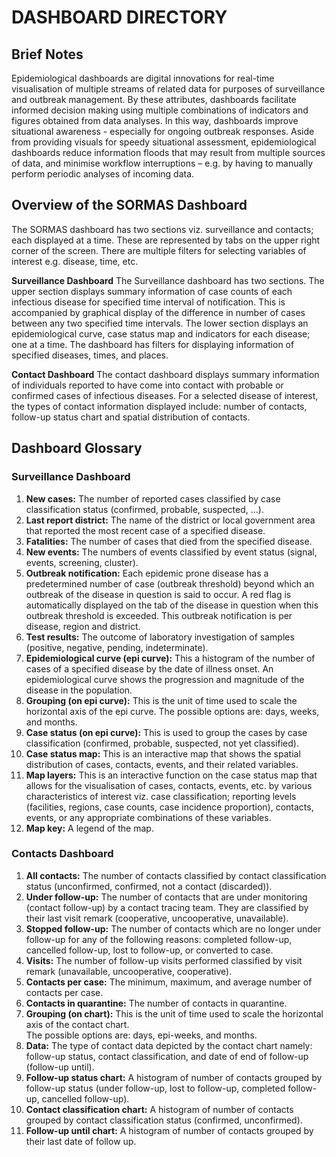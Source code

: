 # **DASHBOARD DIRECTORY**

## **Brief Notes**

Epidemiological dashboards are digital innovations for real-time visualisation of multiple streams of related data for purposes of surveillance and outbreak management. By these attributes, dashboards facilitate informed decision making using multiple combinations of indicators and figures obtained from data analyses. In this way, dashboards improve situational awareness - especially for ongoing outbreak responses. Aside from providing visuals for speedy situational assessment, epidemiological  dashboards reduce information floods that may result from multiple sources of data, and minimise workflow interruptions – e.g. by having to manually perform periodic analyses of incoming data.

## **Overview of the SORMAS Dashboard**

The SORMAS dashboard has two sections viz. surveillance and contacts; each displayed at a time. These are represented by tabs on the upper right corner of the screen. There are multiple filters for selecting variables of interest e.g. disease, time, etc.

**Surveillance Dashboard**
The Surveillance dashboard has two sections. The upper section displays summary information of case  counts of each infectious disease for specified time interval of notification. This is accompanied by  graphical display of the difference in number of cases between any two specified time intervals. The lower section displays an epidemiological curve, case status map and indicators for each disease; one at a time. The dashboard has  filters for displaying information of specified diseases, times, and places.

**Contact Dashboard**
The contact dashboard displays summary information of individuals reported to have come into contact with probable or confirmed cases of  infectious diseases. For a selected disease of interest, the types of contact information displayed include: number of contacts, follow-up status chart and spatial distribution  of contacts.


## Dashboard Glossary 

### Surveillance Dashboard

1. **New cases:** The number of  reported cases  classified by case classification status (confirmed, probable, suspected, ...).
2. **Last report district:** The name of the district or local government area that reported the most recent case of a specified disease. 
3. **Fatalities:**  The number of cases that   died from the specified disease. 
4. **New events:** The numbers of events  classified by event status (signal, events, screening, cluster).
5. **Outbreak notification:** Each epidemic prone disease has a predetermined number of case (outbreak threshold) beyond which an outbreak of the disease in question is said to occur.  A red flag is automatically displayed on the tab of the disease in question when this outbreak threshold is exceeded.  This outbreak notification is per disease, region and district.
6. **Test results:** The outcome of laboratory investigation of samples (positive, negative, pending, indeterminate).
7. **Epidemiological curve (epi curve):** This a  histogram  of the number of cases of a specified disease by the date of illness onset. An epidemiological curve shows the progression and magnitude of the disease in the population.
8. **Grouping (on epi curve):** This is the unit of time used to scale the horizontal axis of the epi curve.  The possible options are: days, weeks, and months. 
9. **Case status (on epi curve):** This is used to group the cases by case classification (confirmed, probable, suspected, not yet classified).
10. **Case status map:** This is an interactive map that shows the spatial distribution  of cases, contacts, events, and their related variables.
11. **Map layers:** This is an interactive function on the case status map that allows for the visualisation of cases, contacts, events, etc. by various characteristics of interest viz. case classification; reporting levels (facilities, regions, case counts, case incidence proportion),  contacts,  events, or any appropriate combinations of these variables.
12. **Map key:** A legend of the  map. 

### Contacts Dashboard

1. **All contacts:** The number of contacts classified by contact classification status (unconfirmed, confirmed, not a contact (discarded)).
2. **Under follow-up:** The number of contacts that are under monitoring (contact follow-up) by a contact tracing team. They are classified by their last visit remark (cooperative, uncooperative, unavailable).
3. **Stopped follow-up:** The number of contacts which are no longer under follow-up for any of the following reasons: completed follow-up, cancelled follow-up, lost to follow-up, or converted to case.
4. **Visits:** The number of   follow-up visits performed classified by visit remark (unavailable, uncooperative, cooperative).
5. **Contacts per case:** The minimum, maximum, and average number of contacts per case. 
6. **Contacts in quarantine:** The number of contacts in quarantine. 
7. **Grouping (on chart):** This is the unit of time used to scale the horizontal axis of the contact chart.  
   The possible options are: days, epi-weeks, and months. 
8. **Data:** The type of contact data depicted by the contact chart namely: follow-up status, contact classification, and date of end of follow-up (follow-up until).
9. **Follow-up status chart:** A histogram of number of contacts grouped by follow-up status (under follow-up, lost to follow-up, completed follow-up, cancelled follow-up).
10. **Contact classification chart:**  A histogram of number of contacts grouped by contact classification status (confirmed, unconfirmed).
11. **Follow-up until chart:** A histogram of number of contacts grouped by their last date of follow up.
